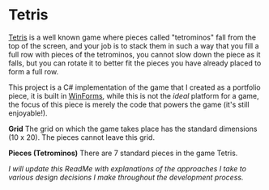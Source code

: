 # Tetris
[Tetris](https://en.wikipedia.org/wiki/Tetris) is a well known game where pieces called "tetrominos" fall from the top of the screen, and your job is to stack them in such a way that you fill a full row with pieces of the tetrominos, you cannot slow down the piece as it falls, but you can rotate it to better fit the pieces you have already placed to form a full row.

This project is a C# implementation of the game that I created as a portfolio piece, it is built in [WinForms](https://en.wikipedia.org/wiki/Windows_Forms), while this is not the *ideal* platform for a game, the focus of this piece is merely the code that powers the game (it's still enjoyable!).

**Grid**
The grid on which the game takes place has the standard dimensions (10 x 20). The pieces cannot leave this grid.

**Pieces (Tetrominos)**
There are 7 standard pieces in the game Tetris.

*I will update this ReadMe with explanations of the approaches I take to various design decisions I make throughout the development process.*
